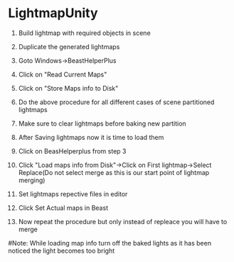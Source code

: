 # LightmapUnity
1) Build lightmap with required objects in scene

2) Duplicate the generated lightmaps

3) Goto Windows->BeastHelperPlus

4) Click on "Read Current Maps"

5) Click on "Store Maps info to Disk"

6) Do the above procedure for all different cases of scene partitioned lightmaps

7) Make sure to clear lightmaps before baking new partition

8) After Saving lightmaps now it is time to load them

9) Click on BeasHelperplus from step 3

10) Click "Load maps info from Disk"->Click on First lightmap->Select Replace(Do not select merge as this is our start point of lightmap merging)

11) Set lightmaps repective files in editor

12) Click Set Actual maps in Beast

13) Now repeat the procedure but only instead of repleace you will have to merge

#Note: 
While loading map info turn off the baked lights as it has been noticed the light becomes too bright

